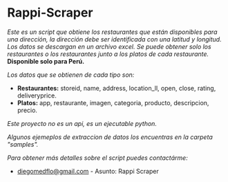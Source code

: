 # Rappi-Scraper
_Este es un script que obtiene los restaurantes que están disponibles para una dirección, la dirección debe ser identificada con una latitud y longitud. Los datos se descargan en un archivo excel. Se puede obtener solo los restaurantes o los restaurantes junto a los platos de cada restaurante._
**Disponible solo para Perú.**

_Los datos que se obtienen de cada tipo son:_
* **Restaurantes:** storeid, name, address, location_ll, open, close, rating, deliveryprice.
* **Platos:** app, restaurante, imagen, categoria, producto, descripcion, precio.

_Este proyecto no es un api, es un ejecutable python._

_Algunos ejemeplos de extraccion de datos los encuentras en la carpeta "samples"._

_Para obtener más detalles sobre el script puedes contactárme:_
* diegomedflo@gmail.com - Asunto: Rappi Scraper
